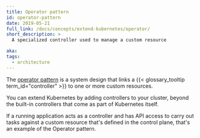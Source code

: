 ```yaml
---
title: Operator pattern
id: operator-pattern
date: 2019-05-21
full_link: /docs/concepts/extend-kubernetes/operator/
short_description: >
  A specialized controller used to manage a custom resource

aka:
tags:
  - architecture
---
```


The [operator pattern](/docs/concepts/extend-kubernetes/operator/) is a system
design that links a {{< glossary_tooltip term_id="controller" >}} to one or more custom
resources.

<!--more-->

You can extend Kubernetes by adding controllers to your cluster, beyond the built-in
controllers that come as part of Kubernetes itself.

If a running application acts as a controller and has API access to carry out tasks
against a custom resource that's defined in the control plane, that's an example of
the Operator pattern.
